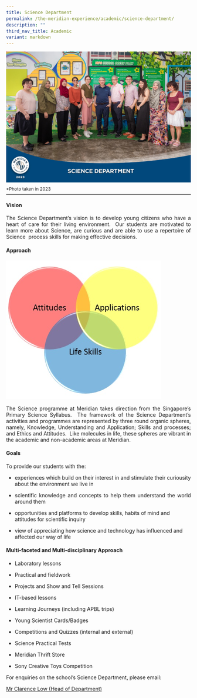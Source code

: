 ```yaml
---
title: Science Department
permalink: /the-meridian-experience/academic/science-department/
description: ""
third_nav_title: Academic
variant: markdown
---
```

![](/images/Our%20Staff/2023%20Dept%20Photos/Science__Formal_min.jpg)

<p style="line-height:0.1em; font-size: 12px;">*Photo taken in 2023</p>
<hr>

#### Vision

<p align="justify">The Science Department’s vision is to develop young citizens who have a heart of care for their living environment.&nbsp; Our students are motivated to learn more about Science, are curious and are able to use a repertoire of Science&nbsp; process skills for making effective decisions.</p>

#### Approach
![](/images/The%20Meridian%20Experience/Science%20Dept/Science_Website-V2.jpg)

<p align="justify">The Science programme at Meridian takes direction from the Singapore’s Primary Science Syllabus.&nbsp; The framework of the Science Department’s activities and programmes are represented by three round organic spheres, namely, Knowledge, Understanding and Application; Skills and processes; and Ethics and Attitudes.&nbsp; Like molecules in life, these spheres are vibrant in the academic and non-academic areas at Meridian.</p>

#### Goals
To provide our students with the:

*   <p align="justify">experiences which build on their interest in and stimulate their curiousity about the environment we live in</p>
    
*  <p align="justify"> scientific knowledge and concepts to help them understand the world around them</p>
    
*   opportunities and platforms to develop skills, habits of mind and attitudes for scientific inquiry  
    
*   view of appreciating how science and technology has influenced and affected our way of life

#### Multi-faceted and Multi-disciplinary Approach
*   Laboratory lessons  
    
*   Practical and fieldwork  
    
*   Projects and Show and Tell Sessions  
    
*   IT-based lessons  
    
*   Learning Journeys (including APBL trips)  
    
*   Young Scientist Cards/Badges  
    
*   Competitions and Quizzes (internal and external)  
    
*   Science Practical Tests  
    
*   Meridian Thrift Store  
    
*   Sony Creative Toys Competition

<p>For enquiries on the school’s Science Department, please email:</p>
<a href="mailto:low_boon_khim@moe.edu.sg">Mr Clarence Low (Head of Department)</a>